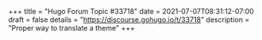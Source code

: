 +++
title = "Hugo Forum Topic #33718"
date = 2021-07-07T08:31:12-07:00
draft = false
details = "https://discourse.gohugo.io/t/33718"
description = "Proper way to translate a theme"
+++

